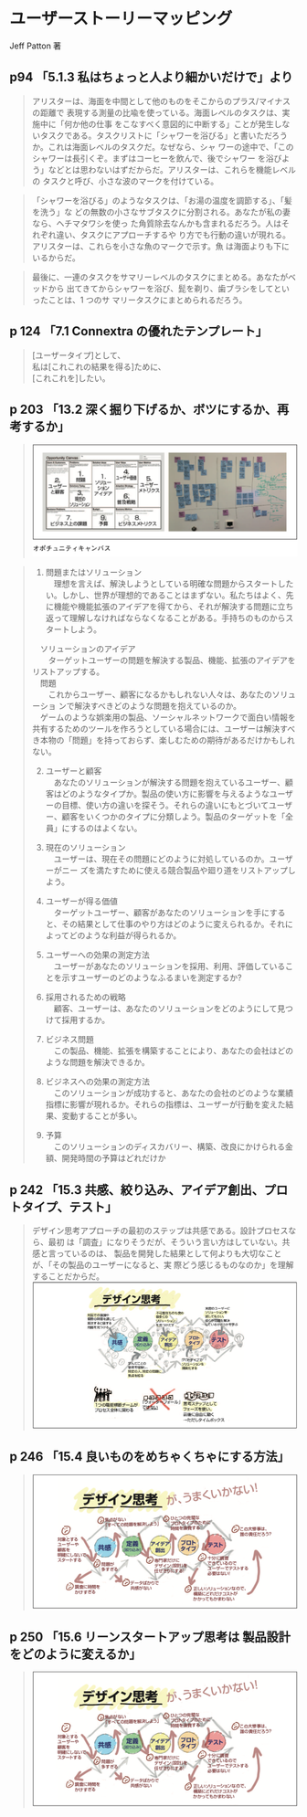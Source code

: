 # ユーザーストーリーマッピング

Jeff Patton 著

## p94 「5.1.3 私はちょっと人より細かいだけで」より
> アリスターは、海面を中間として他のものをそこからのプラス/マイナスの距離で 表現する測量の比喩を使っている。海面レベルのタスクは、実施中に「何か他の仕事 をこなすべく意図的に中断する」ことが発生しないタスクである。タスクリストに「シャワーを浴びる」と書いただろうか。これは海面レベルのタスクだ。なぜなら、シャ ワーの途中で、「このシャワーは長引くぞ。まずはコーヒーを飲んで、後でシャワー を浴びよう」などとは思わないはずだからだ。アリスターは、これらを機能レベルの タスクと呼び、小さな波のマークを付けている。

> 「シャワーを浴びる」のようなタスクは、「お湯の温度を調節する」、「髪を洗う」な どの無数の小さなサブタスクに分割される。あなたが私の妻なら、ヘチマタワシを使っ た角質除去なんかも含まれるだろう。人はそれぞれ違い、タスクにアプローチするや り方でも行動の違いが現れる。アリスターは、これらを小さな魚のマークで示す。魚 は海面よりも下にいるからだ。

> 最後に、一連のタスクをサマリーレベルのタスクにまとめる。あなたがベッドから 出てきてからシャワーを浴び、髭を剃り、歯ブラシをしてといったことは、1 つのサ マリータスクにまとめられるだろう。

## p 124 「7.1 Connextra の優れたテンプレート」

> \[ユーザータイプ]として、  
> 私は\[これこれの結果を得る]ために、  
> \[これこれを]したい。

## p 203 「13.2 深く掘り下げるか、ボツにするか、再考するか」

> ![](https://github.com/shimomuh/lean-by-book/blob/master/user-story-mapping/src/opportunity-canvas.png?raw=true)

> 1. 問題またはソリューション  
> 　理想を言えば、解決しようとしている明確な問題からスタートしたい。しかし、世界が理想的であることはまずない。私たちはよく、先に機能や機能拡張のアイデアを得てから、それが解決する問題に立ち返って理解しなければならなくなることがある。手持ちのものからスタートしよう。  
>  
> 　ソリューションのアイデア  
> 　　ターゲットユーザーの問題を解決する製品、機能、拡張のアイデアをリストアップする。  
> 　問題  
> 　　これからユーザー、顧客になるかもしれない人々は、あなたのソリューショ ンで解決すべきどのような問題を抱えているのか。 
>　   
>　ゲームのような娯楽用の製品、ソーシャルネットワークで面白い情報を共有するためのツールを作ろうとしている場合には、ユーザーは解決すべき本物の「問題」を持っておらず、楽しむための期待があるだけかもしれない。
>  
> 2. ユーザーと顧客  
>　あなたのソリューションが解決する問題を抱えているユーザー、顧客はどのようなタイプか。製品の使い方に影響を与えるようなユーザーの目標、使い方の違いを探そう。それらの違いにもとづいてユーザー、顧客をいくつかのタイプに分類しよう。製品のターゲットを「全員」にするのはよくない。
>  
> 3. 現在のソリューション  
> 　ユーザーは、現在その問題にどのように対処しているのか。ユーザーがニー ズを満たすために使える競合製品や廻り道をリストアップしよう。
>  
> 4. ユーザーが得る価値  
>　ターゲットユーザー、顧客があなたのソリューションを手にすると、その結果として仕事のやり方はどのように変えられるか。それによってどのような利益が得られるか。
>  
> 5. ユーザーへの効果の測定方法  
>　ユーザーがあなたのソリューションを採用、利用、評価していることを示すユーザーのどのようなふるまいを測定するか?
>  
> 6. 採用されるための戦略  
>　顧客、ユーザーは、あなたのソリューションをどのようにして見つけて採用するか。
>  
> 7. ビジネス問題  
>　この製品、機能、拡張を構築することにより、あなたの会社はどのような問題を解決できるか。
>  
> 8. ビジネスへの効果の測定方法  
>　このソリューションが成功すると、あなたの会社のどのような業績指標に影響が現れるか。それらの指標は、ユーザーが行動を変えた結果、変動することが多い。
>  
> 9. 予算  
>　このソリューションのディスカバリー、構築、改良にかけられる金額、開発時間の予算はどれだけか

## p 242 「15.3 共感、絞り込み、アイデア創出、プロトタイプ、テスト」

> デザイン思考アプローチの最初のステップは共感である。設計プロセスなら、最初 は「調査」になりそうだが、そういう言い方はしていない。共感と言っているのは、 製品を開発した結果として何よりも大切なことが、「その製品のユーザーになると、実 際どう感じるものなのか」を理解することだからだ。
> ![](https://github.com/shimomuh/lean-by-book/blob/master/user-story-mapping/src/design-thinking-01.png?raw=true)

## p 246 「15.4 良いものをめちゃくちゃにする方法」

> ![](https://github.com/shimomuh/lean-by-book/blob/master/user-story-mapping/src/design-thinking-02.png?raw=true)

## p 250 「15.6 リーンスタートアップ思考は 製品設計をどのように変えるか」

> ![](https://github.com/shimomuh/lean-by-book/blob/master/user-story-mapping/src/design-thinking-02.png?raw=true)


